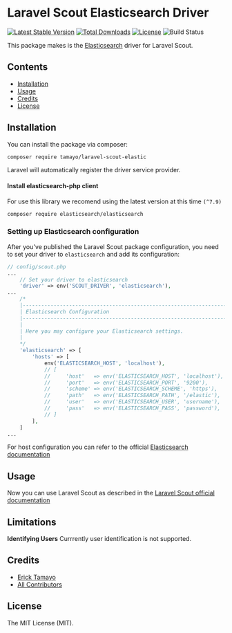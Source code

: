 # Laravel Scout Elasticsearch Driver

[![Latest Stable Version](https://poser.pugx.org/tamayo/laravel-scout-elastic/v)](//packagist.org/packages/tamayo/laravel-scout-elastic) [![Total Downloads](https://poser.pugx.org/tamayo/laravel-scout-elastic/downloads)](//packagist.org/packages/tamayo/laravel-scout-elastic) [![License](https://poser.pugx.org/tamayo/laravel-scout-elastic/license)](//packagist.org/packages/tamayo/laravel-scout-elastic) ![Build Status](https://travis-ci.org/ErickTamayo/laravel-scout-elastic.svg?branch=master)

This package makes is the [Elasticsearch](https://www.elastic.co/products/elasticsearch) driver for Laravel Scout.

## Contents

- [Installation](#installation)
- [Usage](#usage)
- [Credits](#credits)
- [License](#license)

## Installation

You can install the package via composer:

```bash
composer require tamayo/laravel-scout-elastic
```

Laravel will automatically register the driver service provider.

#### Install elasticsearch-php client

For use this library we recomend using the latest version at this time `(^7.9)`

```bash
composer require elasticsearch/elasticsearch
```

### Setting up Elasticsearch configuration

After you've published the Laravel Scout package configuration, you need to set your driver to `elasticsearch` and add its configuration:

```php
// config/scout.php
...
    // Set your driver to elasticsearch
    'driver' => env('SCOUT_DRIVER', 'elasticsearch'),
...
    /*
    |--------------------------------------------------------------------------
    | Elasticsearch Configuration
    |--------------------------------------------------------------------------
    |
    | Here you may configure your Elasticsearch settings.
    |
    */
    'elasticsearch' => [
        'hosts' => [
            env('ELASTICSEARCH_HOST', 'localhost'),
            // [
            //     'host'   => env('ELASTICSEARCH_HOST', 'localhost'),
            //     'port'   => env('ELASTICSEARCH_PORT', '9200'),
            //     'scheme' => env('ELASTICSEARCH_SCHEME', 'https'),
            //     'path'   => env('ELASTICSEARCH_PATH', '/elastic'),
            //     'user'   => env('ELASTICSEARCH_USER', 'username'),
            //     'pass'   => env('ELASTICSEARCH_PASS', 'password'),
            // ]
        ],
    ]
...
```

For host configuration you can refer to the official [Elasticsearch documentation](https://www.elastic.co/guide/en/elasticsearch/reference/current/index.html)

## Usage

Now you can use Laravel Scout as described in the [Laravel Scout official documentation](https://laravel.com/docs/8.x/scout)

## Limitations

**Identifying Users**
Currrently user identification is not supported.

## Credits

- [Erick Tamayo](https://github.com/ericktamayo)
- [All Contributors](../../contributors)

## License

The MIT License (MIT).
